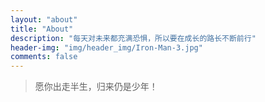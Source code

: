 ```yaml
---
layout: "about"
title: "About"
description: "每天对未来都充满恐惧，所以要在成长的路长不断前行"
header-img: "img/header_img/Iron-Man-3.jpg"
comments: false
---
```


> 愿你出走半生，归来仍是少年！

